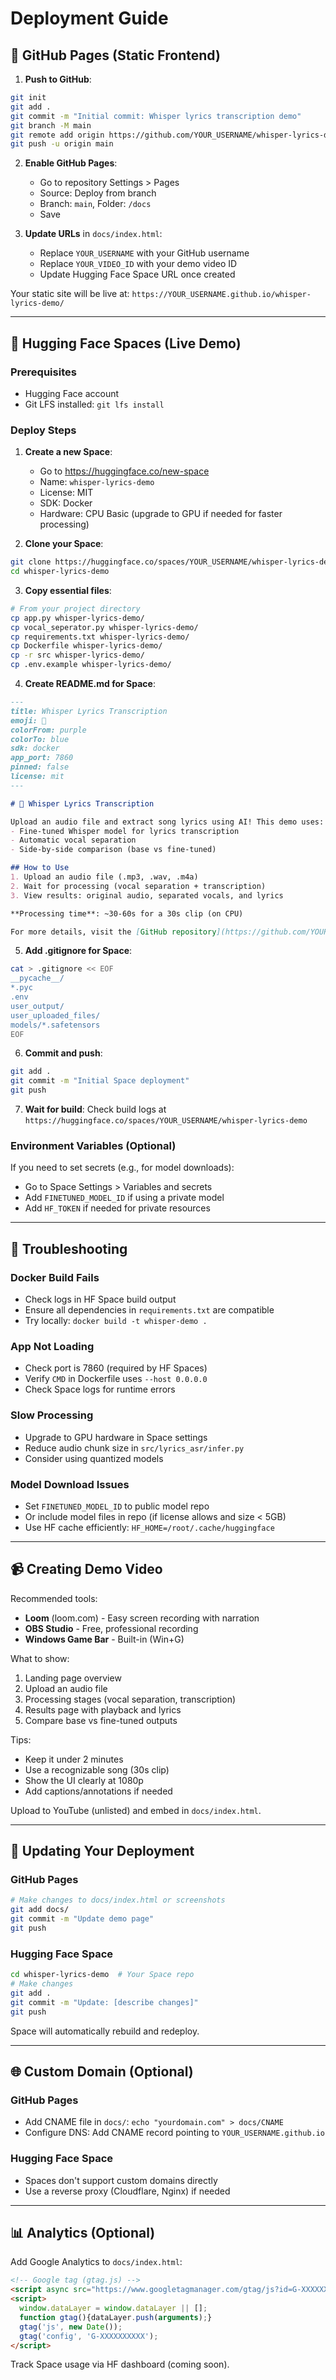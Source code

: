 # Deployment Guide

## 🚀 GitHub Pages (Static Frontend)

1. **Push to GitHub**:
```bash
git init
git add .
git commit -m "Initial commit: Whisper lyrics transcription demo"
git branch -M main
git remote add origin https://github.com/YOUR_USERNAME/whisper-lyrics-demo.git
git push -u origin main
```

2. **Enable GitHub Pages**:
   - Go to repository Settings > Pages
   - Source: Deploy from branch
   - Branch: `main`, Folder: `/docs`
   - Save

3. **Update URLs** in `docs/index.html`:
   - Replace `YOUR_USERNAME` with your GitHub username
   - Replace `YOUR_VIDEO_ID` with your demo video ID
   - Update Hugging Face Space URL once created

Your static site will be live at: `https://YOUR_USERNAME.github.io/whisper-lyrics-demo/`

---

## 🤗 Hugging Face Spaces (Live Demo)

### Prerequisites
- Hugging Face account
- Git LFS installed: `git lfs install`

### Deploy Steps

1. **Create a new Space**:
   - Go to https://huggingface.co/new-space
   - Name: `whisper-lyrics-demo`
   - License: MIT
   - SDK: Docker
   - Hardware: CPU Basic (upgrade to GPU if needed for faster processing)

2. **Clone your Space**:
```bash
git clone https://huggingface.co/spaces/YOUR_USERNAME/whisper-lyrics-demo
cd whisper-lyrics-demo
```

3. **Copy essential files**:
```bash
# From your project directory
cp app.py whisper-lyrics-demo/
cp vocal_seperator.py whisper-lyrics-demo/
cp requirements.txt whisper-lyrics-demo/
cp Dockerfile whisper-lyrics-demo/
cp -r src whisper-lyrics-demo/
cp .env.example whisper-lyrics-demo/
```

4. **Create README.md for Space**:
```markdown
---
title: Whisper Lyrics Transcription
emoji: 🎵
colorFrom: purple
colorTo: blue
sdk: docker
app_port: 7860
pinned: false
license: mit
---

# 🎵 Whisper Lyrics Transcription

Upload an audio file and extract song lyrics using AI! This demo uses:
- Fine-tuned Whisper model for lyrics transcription
- Automatic vocal separation
- Side-by-side comparison (base vs fine-tuned)

## How to Use
1. Upload an audio file (.mp3, .wav, .m4a)
2. Wait for processing (vocal separation + transcription)
3. View results: original audio, separated vocals, and lyrics

**Processing time**: ~30-60s for a 30s clip (on CPU)

For more details, visit the [GitHub repository](https://github.com/YOUR_USERNAME/whisper-lyrics-demo).
```

5. **Add .gitignore for Space**:
```bash
cat > .gitignore << EOF
__pycache__/
*.pyc
.env
user_output/
user_uploaded_files/
models/*.safetensors
EOF
```

6. **Commit and push**:
```bash
git add .
git commit -m "Initial Space deployment"
git push
```

7. **Wait for build**: Check build logs at `https://huggingface.co/spaces/YOUR_USERNAME/whisper-lyrics-demo`

### Environment Variables (Optional)

If you need to set secrets (e.g., for model downloads):
- Go to Space Settings > Variables and secrets
- Add `FINETUNED_MODEL_ID` if using a private model
- Add `HF_TOKEN` if needed for private resources

---

## 🔧 Troubleshooting

### Docker Build Fails
- Check logs in HF Space build output
- Ensure all dependencies in `requirements.txt` are compatible
- Try locally: `docker build -t whisper-demo .`

### App Not Loading
- Check port is 7860 (required by HF Spaces)
- Verify `CMD` in Dockerfile uses `--host 0.0.0.0`
- Check Space logs for runtime errors

### Slow Processing
- Upgrade to GPU hardware in Space settings
- Reduce audio chunk size in `src/lyrics_asr/infer.py`
- Consider using quantized models

### Model Download Issues
- Set `FINETUNED_MODEL_ID` to public model repo
- Or include model files in repo (if license allows and size < 5GB)
- Use HF cache efficiently: `HF_HOME=/root/.cache/huggingface`

---

## 📹 Creating Demo Video

Recommended tools:
- **Loom** (loom.com) - Easy screen recording with narration
- **OBS Studio** - Free, professional recording
- **Windows Game Bar** - Built-in (Win+G)

What to show:
1. Landing page overview
2. Upload an audio file
3. Processing stages (vocal separation, transcription)
4. Results page with playback and lyrics
5. Compare base vs fine-tuned outputs

Tips:
- Keep it under 2 minutes
- Use a recognizable song (30s clip)
- Show the UI clearly at 1080p
- Add captions/annotations if needed

Upload to YouTube (unlisted) and embed in `docs/index.html`.

---

## 🔄 Updating Your Deployment

### GitHub Pages
```bash
# Make changes to docs/index.html or screenshots
git add docs/
git commit -m "Update demo page"
git push
```

### Hugging Face Space
```bash
cd whisper-lyrics-demo  # Your Space repo
# Make changes
git add .
git commit -m "Update: [describe changes]"
git push
```

Space will automatically rebuild and redeploy.

---

## 🌐 Custom Domain (Optional)

### GitHub Pages
- Add CNAME file in `docs/`: `echo "yourdomain.com" > docs/CNAME`
- Configure DNS: Add CNAME record pointing to `YOUR_USERNAME.github.io`

### Hugging Face Space
- Spaces don't support custom domains directly
- Use a reverse proxy (Cloudflare, Nginx) if needed

---

## 📊 Analytics (Optional)

Add Google Analytics to `docs/index.html`:
```html
<!-- Google tag (gtag.js) -->
<script async src="https://www.googletagmanager.com/gtag/js?id=G-XXXXXXXXXX"></script>
<script>
  window.dataLayer = window.dataLayer || [];
  function gtag(){dataLayer.push(arguments);}
  gtag('js', new Date());
  gtag('config', 'G-XXXXXXXXXX');
</script>
```

Track Space usage via HF dashboard (coming soon).
